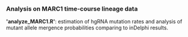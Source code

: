 ### Analysis on MARC1 time-course lineage data

**'analyze_MARC1.R'**: estimation of hgRNA mutation rates and analysis of mutant allele mergence probabilities comparing to inDelphi results.
